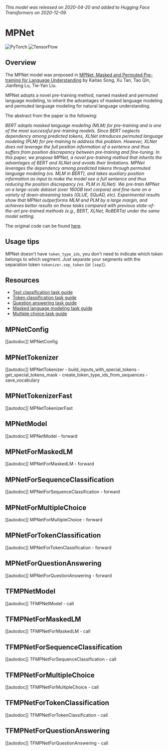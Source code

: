 <!--Copyright 2020 The HuggingFace Team. All rights reserved.

Licensed under the Apache License, Version 2.0 (the "License"); you may not use this file except in compliance with
the License. You may obtain a copy of the License at

http://www.apache.org/licenses/LICENSE-2.0

Unless required by applicable law or agreed to in writing, software distributed under the License is distributed on
an "AS IS" BASIS, WITHOUT WARRANTIES OR CONDITIONS OF ANY KIND, either express or implied. See the License for the
specific language governing permissions and limitations under the License.

⚠️ Note that this file is in Markdown but contain specific syntax for our doc-builder (similar to MDX) that may not be
rendered properly in your Markdown viewer.

-->
*This model was released on 2020-04-20 and added to Hugging Face Transformers on 2020-12-09.*

# MPNet

<div class="flex flex-wrap space-x-1">
<img alt="PyTorch" src="https://img.shields.io/badge/PyTorch-DE3412?style=flat&logo=pytorch&logoColor=white">
<img alt="TensorFlow" src="https://img.shields.io/badge/TensorFlow-FF6F00?style=flat&logo=tensorflow&logoColor=white">
</div>

## Overview

The MPNet model was proposed in [MPNet: Masked and Permuted Pre-training for Language Understanding](https://huggingface.co/papers/2004.09297) by Kaitao Song, Xu Tan, Tao Qin, Jianfeng Lu, Tie-Yan Liu.

MPNet adopts a novel pre-training method, named masked and permuted language modeling, to inherit the advantages of
masked language modeling and permuted language modeling for natural language understanding.

The abstract from the paper is the following:

*BERT adopts masked language modeling (MLM) for pre-training and is one of the most successful pre-training models.
Since BERT neglects dependency among predicted tokens, XLNet introduces permuted language modeling (PLM) for
pre-training to address this problem. However, XLNet does not leverage the full position information of a sentence and
thus suffers from position discrepancy between pre-training and fine-tuning. In this paper, we propose MPNet, a novel
pre-training method that inherits the advantages of BERT and XLNet and avoids their limitations. MPNet leverages the
dependency among predicted tokens through permuted language modeling (vs. MLM in BERT), and takes auxiliary position
information as input to make the model see a full sentence and thus reducing the position discrepancy (vs. PLM in
XLNet). We pre-train MPNet on a large-scale dataset (over 160GB text corpora) and fine-tune on a variety of
down-streaming tasks (GLUE, SQuAD, etc). Experimental results show that MPNet outperforms MLM and PLM by a large
margin, and achieves better results on these tasks compared with previous state-of-the-art pre-trained methods (e.g.,
BERT, XLNet, RoBERTa) under the same model setting.*

The original code can be found [here](https://github.com/microsoft/MPNet).

## Usage tips

MPNet doesn't have `token_type_ids`, you don't need to indicate which token belongs to which segment. Just 
separate your segments with the separation token `tokenizer.sep_token` (or `[sep]`).

## Resources

- [Text classification task guide](../tasks/sequence_classification)
- [Token classification task guide](../tasks/token_classification)
- [Question answering task guide](../tasks/question_answering)
- [Masked language modeling task guide](../tasks/masked_language_modeling)
- [Multiple choice task guide](../tasks/multiple_choice)

## MPNetConfig

[[autodoc]] MPNetConfig

## MPNetTokenizer

[[autodoc]] MPNetTokenizer
    - build_inputs_with_special_tokens
    - get_special_tokens_mask
    - create_token_type_ids_from_sequences
    - save_vocabulary

## MPNetTokenizerFast

[[autodoc]] MPNetTokenizerFast

<frameworkcontent>
<pt>

## MPNetModel

[[autodoc]] MPNetModel
    - forward

## MPNetForMaskedLM

[[autodoc]] MPNetForMaskedLM
    - forward

## MPNetForSequenceClassification

[[autodoc]] MPNetForSequenceClassification
    - forward

## MPNetForMultipleChoice

[[autodoc]] MPNetForMultipleChoice
    - forward

## MPNetForTokenClassification

[[autodoc]] MPNetForTokenClassification
    - forward

## MPNetForQuestionAnswering

[[autodoc]] MPNetForQuestionAnswering
    - forward

</pt>
<tf>

## TFMPNetModel

[[autodoc]] TFMPNetModel
    - call

## TFMPNetForMaskedLM

[[autodoc]] TFMPNetForMaskedLM
    - call

## TFMPNetForSequenceClassification

[[autodoc]] TFMPNetForSequenceClassification
    - call

## TFMPNetForMultipleChoice

[[autodoc]] TFMPNetForMultipleChoice
    - call

## TFMPNetForTokenClassification

[[autodoc]] TFMPNetForTokenClassification
    - call

## TFMPNetForQuestionAnswering

[[autodoc]] TFMPNetForQuestionAnswering
    - call

</tf>
</frameworkcontent>
